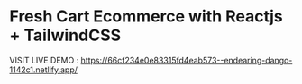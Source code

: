 # Fresh Cart Ecommerce with Reactjs + TailwindCSS

 VISIT LIVE DEMO : https://66cf234e0e83315fd4eab573--endearing-dango-1142c1.netlify.app/


